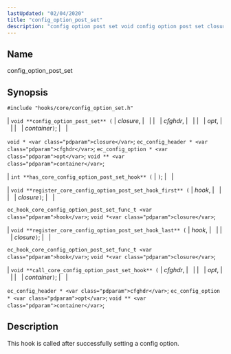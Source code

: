 ```yaml
---
lastUpdated: "02/04/2020"
title: "config_option_post_set"
description: "config option post set void config option post set closure cfghdr opt container void closure ec config header cfghdr ec config option opt void container int has core config option post set hook void register core config option post set hook first hook closure ec hook core config option post..."
---
```


<a name="hooks.core.config_option_post_set"></a> 
## Name

config_option_post_set

## Synopsis

`#include "hooks/core/config_option_set.h"`

| `void **config_option_post_set** (` | <var class="pdparam">closure</var>, |   |
|   | <var class="pdparam">cfghdr</var>, |   |
|   | <var class="pdparam">opt</var>, |   |
|   | <var class="pdparam">container</var>`)`; |   |

`void * <var class="pdparam">closure</var>`;
`ec_config_header * <var class="pdparam">cfghdr</var>`;
`ec_config_option * <var class="pdparam">opt</var>`;
`void ** <var class="pdparam">container</var>`;

| `int **has_core_config_option_post_set_hook** (` | `)`; |   |

| `void **register_core_config_option_post_set_hook_first** (` | <var class="pdparam">hook</var>, |   |
|   | <var class="pdparam">closure</var>`)`; |   |

`ec_hook_core_config_option_post_set_func_t <var class="pdparam">hook</var>`;
`void *<var class="pdparam">closure</var>`;

| `void **register_core_config_option_post_set_hook_last** (` | <var class="pdparam">hook</var>, |   |
|   | <var class="pdparam">closure</var>`)`; |   |

`ec_hook_core_config_option_post_set_func_t <var class="pdparam">hook</var>`;
`void *<var class="pdparam">closure</var>`;

| `void **call_core_config_option_post_set_hook** (` | <var class="pdparam">cfghdr</var>, |   |
|   | <var class="pdparam">opt</var>, |   |
|   | <var class="pdparam">container</var>`)`; |   |

`ec_config_header * <var class="pdparam">cfghdr</var>`;
`ec_config_option * <var class="pdparam">opt</var>`;
`void ** <var class="pdparam">container</var>`;<a name="idp33683616"></a> 
## Description

This hook is called after successfully setting a config option.